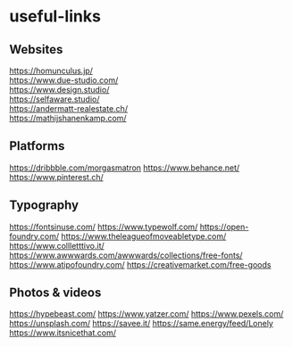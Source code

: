 # useful-links

## Websites
https://homunculus.jp/ <br>
https://www.due-studio.com/ <br>
https://www.design.studio/ <br>
https://selfaware.studio/ <br>
https://andermatt-realestate.ch/ <br>
https://mathijshanenkamp.com/

## Platforms
https://dribbble.com/morgasmatron
https://www.behance.net/
https://www.pinterest.ch/

## Typography
https://fontsinuse.com/
https://www.typewolf.com/
https://open-foundry.com/
https://www.theleagueofmoveabletype.com/
https://www.collletttivo.it/
https://www.awwwards.com/awwwards/collections/free-fonts/
https://www.atipofoundry.com/
https://creativemarket.com/free-goods

## Photos & videos
https://hypebeast.com/
https://www.yatzer.com/
https://www.pexels.com/
https://unsplash.com/
https://savee.it/
https://same.energy/feed/Lonely
https://www.itsnicethat.com/
